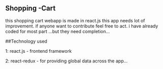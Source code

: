 ## Shopping -Cart 

this shopping cart webapp is made in react.js
this app needs lot of improvement.
if anyone want to contribute feel free to act.
i have  already coded for most part ...but they need completion...

##Technology used

1: react.js - frontend framework 

2: react-redux - for providing global data across the app...
